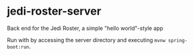 # jedi-roster-server
Back end for the Jedi Roster, a simple "hello world"-style app

Run with by accessing the server directory and executing `mvnw spring-boot:run`.
